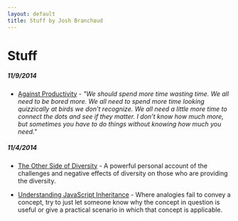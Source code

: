```yaml
---
layout: default
title: Stuff by Josh Branchaud
---
```


# Stuff

##### 11/9/2014

- [Against Productivity](https://medium.com/message/against-productivity-b19f56b67da6)
  \- *"We should spend more time wasting time. We all need to be bored more.
  We all need to spend more time looking quizzically at birds we don’t
  recognize. We all need a little more time to connect the dots and see if
  they matter. I don’t know how much more, but sometimes you have to do
  things without knowing how much you need."*

##### 11/4/2014

- [The Other Side of Diversity](https://medium.com/@ericajoy/the-other-side-of-diversity-1bb3de2f053e)
  \- A powerful personal account of the challenges and negative effects of
  diversity on those who are providing the diversity.

- [Understanding JavaScript Inheritance](https://alexsexton.com/blog/2013/04/understanding-javascript-inheritance/)
  \- Where analogies fail to convey a concept, try to just let someone know
  why the concept in question is useful or give a practical scenario in
  which that concept is applicable.
